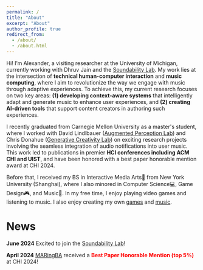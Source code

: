 ```yaml
---
permalink: /
title: "About"
excerpt: "About"
author_profile: true
redirect_from: 
  - /about/
  - /about.html
---
```


Hi! I’m Alexander, a visiting researcher at the University of Michigan, currently working with Dhruv Jain and the [Soundability Lab](https://accessibility.eecs.umich.edu/). My work lies at the intersection of **technical human-computer interaction** and **music computing**, where I aim to revolutionize the way we engage with music through adaptive experiences. To achieve this, my current research focuses on two key areas: **(1) developing context-aware systems** that intelligently adapt and generate music to enhance user experiences, and **(2) creating AI-driven tools** that support content creators in authoring such experiences.

I recently graduated from Carnegie Mellon University as a master's student, where I worked with David Lindlbauer ([Augmented Perception Lab](https://augmented-perception.org/)) and Chris Donahue ([Generative Creativity Lab](https://chrisdonahue.com/)) on exciting research projects involving the seamless integration of audio notifications into user music. This work led to publications in premier **HCI conferences including ACM CHI and UIST**, and have been honored with a best paper honorable mention award at CHI 2024.

Before that, I received my BS in Interactive Media Arts🎨 from New York University (Shanghai), where I also minored in Computer Science💻, Game Design🎮, and Music🎼. In my free time, I enjoy playing video games and listening to music. I also enjoy creating my own [games](https://ayw0.github.io/portfolio/) and [music](https://soundcloud.com/alex-wang-796617401/sets/alexs-compositions/s-NJGasTQyLPD).

<h1>News</h1>

<strong>June 2024</strong> Excited to join the [Soundability Lab](https://accessibility.eecs.umich.edu/)!

<strong>April 2024</strong> [MARingBA](https://ayw0.github.io/publications/2024-MARingBA/) received a <i class="fas fa-award" style="color: red;"></i> <strong style="color: red;"> Best Paper Honorable Mention (top 5%)</strong> at CHI 2024!
